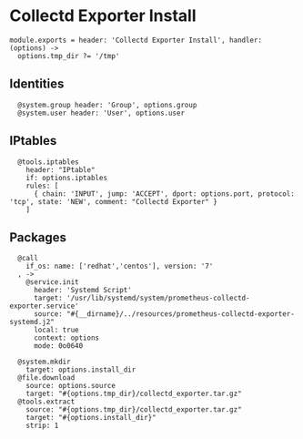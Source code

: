 
# Collectd Exporter Install

    module.exports = header: 'Collectd Exporter Install', handler: (options) ->
      options.tmp_dir ?= '/tmp'

## Identities

      @system.group header: 'Group', options.group
      @system.user header: 'User', options.user

## IPtables

      @tools.iptables
        header: "IPtable"
        if: options.iptables
        rules: [
          { chain: 'INPUT', jump: 'ACCEPT', dport: options.port, protocol: 'tcp', state: 'NEW', comment: "Collectd Exporter" }
        ]

## Packages
      
      @call
        if_os: name: ['redhat','centos'], version: '7'
      , ->
        @service.init
          header: 'Systemd Script'
          target: '/usr/lib/systemd/system/prometheus-collectd-exporter.service'
          source: "#{__dirname}/../resources/prometheus-collectd-exporter-systemd.j2"
          local: true
          context: options
          mode: 0o0640

      @system.mkdir
        target: options.install_dir
      @file.download
        source: options.source
        target: "#{options.tmp_dir}/collectd_exporter.tar.gz"
      @tools.extract
        source: "#{options.tmp_dir}/collectd_exporter.tar.gz"
        target: "#{options.install_dir}"
        strip: 1
